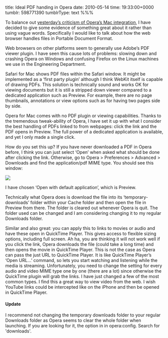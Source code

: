 title: Ideal PDF handing in Opera
date: 2010-05-14
time: 19:33:00+0000
tumblr: 598771390
tumblrType: text
%%%

To balance out [yesterday’s criticism of Opera’s Mac integration](/post/595624790), I have decided to give some evidence of something great about it rather than using vague words. Specifically I would like to talk about how the web browser handles files in Portable Document Format. 

Web browsers on other platforms seem to generally use Adobe’s PDF viewer plugin. I have seen this cause lots of problems: slowing down and crashing Opera on Windows and confusing Firefox on the Linux machines we use in the Engineering Department. 

Safari for Mac shows PDF files within the Safari window. It might be implemented as a ‘first party plugin’ although I think WebKit itself is capable of drawing PDFs. This solution is technically sound and works OK for viewing documents but it is still a stripped down viewer compared to a dedicated application such as Preview. For example, there are no page thumbnails, annotations or view options such as for having two pages side by side. 

Opera for Mac comes with no PDF plugin or viewing capabilities. Thanks to the tremendous tweak-ability of Opera, I have set it up with what I consider the best handling of PDFs linked to from webpages: click the link and the PDF opens in Preview. The full power of a dedicated application is available, and yet I only made a single click. 

How do you set this up? If you have never downloaded a PDF in Opera before, I think you can just select ‘Open’ when asked what should be done after clicking the link. Otherwise, go to Opera > Preferences > Advanced > Downloads and find the application/pdf MIME type. You should see this window:

![](tumblr_l2fcz451di1qb1802.png)

I have chosen ‘Open with default application’, which is Preview. 

Technically what Opera does is download the file into its ‘temporary-downloads’ folder within your Cache folder and then open the file in Preview from there. The folder is cleared out whenever Opera is quit. The folder used can be changed and I am considering changing it to my regular Downloads folder.  

Similar and also great: you can apply this to links to movies or audio and have these open in QuickTime Player. This gives access to flexible sizing options, including full screen. Ah ha, you are thinking it will not work well if you click the link, Opera downloads the file (could take a long time) and then opens the movie in QuickTime Player. This is not the case as Opera can pass the just URL to QuickTime Player. It is like QuickTime Player’s ‘Open URL…’ command, so lets you start watching and listening while the media is streaming. Unfortunately, you need to change the setting for every audio and video MIME type one by one (there are a lot) since otherwise the QuickTime plugin will grab the links. I have just changed a few of the most common types. I find this a great way to view video from the web. I wish YouTube links could be intercepted like on the iPhone and then be opened in QuickTime Player. 

#### Update

I recommend not changing the temporary downloads folder to your regular Downloads folder as Opera seems to clear the whole folder when launching. If you are looking for it, the option in in opera:config. Search for 'downloads'. 
